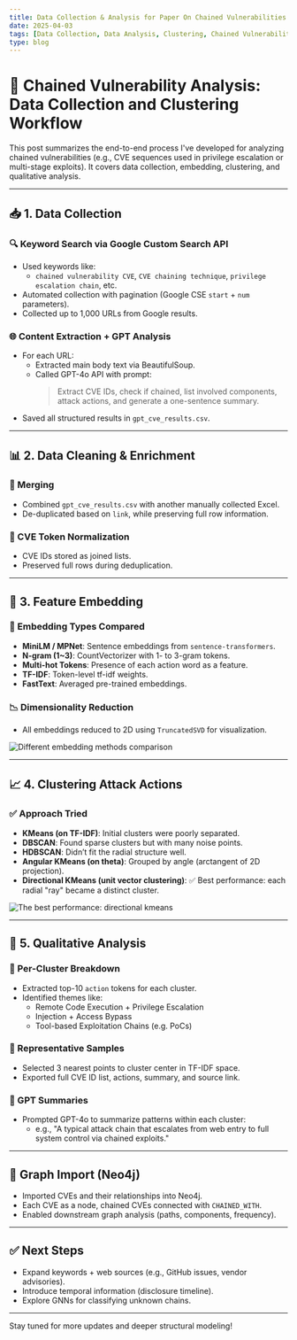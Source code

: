 ```yaml
---
title: Data Collection & Analysis for Paper On Chained Vulnerabilities
date: 2025-04-03
tags: [Data Collection, Data Analysis, Clustering, Chained Vulnerabilities]
type: blog
---
```


# 🔐 Chained Vulnerability Analysis: Data Collection and Clustering Workflow

This post summarizes the end-to-end process I've developed for analyzing chained vulnerabilities (e.g., CVE sequences used in privilege escalation or multi-stage exploits). It covers data collection, embedding, clustering, and qualitative analysis.

---

## 📥 1. Data Collection

### 🔍 Keyword Search via Google Custom Search API
- Used keywords like:
  - `chained vulnerability CVE`, `CVE chaining technique`, `privilege escalation chain`, etc.
- Automated collection with pagination (Google CSE `start` + `num` parameters).
- Collected up to 1,000 URLs from Google results.

### 🌐 Content Extraction + GPT Analysis
- For each URL:
  - Extracted main body text via BeautifulSoup.
  - Called GPT-4o API with prompt:
    > Extract CVE IDs, check if chained, list involved components, attack actions, and generate a one-sentence summary.
- Saved all structured results in `gpt_cve_results.csv`.

---

## 📊 2. Data Cleaning & Enrichment

### 📁 Merging
- Combined `gpt_cve_results.csv` with another manually collected Excel.
- De-duplicated based on `link`, while preserving full row information.

### 🔗 CVE Token Normalization
- CVE IDs stored as joined lists.
- Preserved full rows during deduplication.

---

## 🧠 3. Feature Embedding

### 🔢 Embedding Types Compared
- **MiniLM / MPNet**: Sentence embeddings from `sentence-transformers`.
- **N-gram (1~3)**: CountVectorizer with 1- to 3-gram tokens.
- **Multi-hot Tokens**: Presence of each action word as a feature.
- **TF-IDF**: Token-level tf-idf weights.
- **FastText**: Averaged pre-trained embeddings.

### 📉 Dimensionality Reduction
- All embeddings reduced to 2D using `TruncatedSVD` for visualization.

![Different embedding methods comparison](Images/2025-04-03/embedding-comparison.png)

---

## 📈 4. Clustering Attack Actions

### ✅ Approach Tried
- **KMeans (on TF-IDF)**: Initial clusters were poorly separated.
- **DBSCAN**: Found sparse clusters but with many noise points.
- **HDBSCAN**: Didn’t fit the radial structure well.
- **Angular KMeans (on theta)**: Grouped by angle (arctangent of 2D projection).
- **Directional KMeans (unit vector clustering)**: ✅ Best performance: each radial "ray" became a distinct cluster.

![The best performance: directional kmeans](Images/2025-04-03/tf-idf-directional-kmeans.png)

---

## 🔬 5. Qualitative Analysis

### 📌 Per-Cluster Breakdown
- Extracted top-10 `action` tokens for each cluster.
- Identified themes like:
  - Remote Code Execution + Privilege Escalation
  - Injection + Access Bypass
  - Tool-based Exploitation Chains (e.g. PoCs)

### 📍 Representative Samples
- Selected 3 nearest points to cluster center in TF-IDF space.
- Exported full CVE ID list, actions, summary, and source link.

### 🧠 GPT Summaries
- Prompted GPT-4o to summarize patterns within each cluster:
  - e.g., "A typical attack chain that escalates from web entry to full system control via chained exploits."

---

## 🔗 Graph Import (Neo4j)
- Imported CVEs and their relationships into Neo4j.
- Each CVE as a node, chained CVEs connected with `CHAINED_WITH`.
- Enabled downstream graph analysis (paths, components, frequency).

---

## ✅ Next Steps
- Expand keywords + web sources (e.g., GitHub issues, vendor advisories).
- Introduce temporal information (disclosure timeline).
- Explore GNNs for classifying unknown chains.

---

Stay tuned for more updates and deeper structural modeling!

